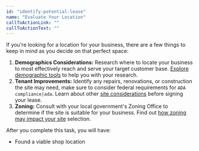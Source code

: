 ```yaml
---
id: "identify-potential-lease"
name: "Evaluate Your Location"
callToActionLink: ""
callToActionText: ""
---
```


If you're looking for a location for your business, there are a few things to keep in mind as you decide on that perfect space:

1. **Demographics Considerations:** Research where to locate your business to most effectively reach and serve your target customer base. [Explore demographic tools](https://business.nj.gov/pages/additional-site-selection-research) to help you with your research.
2. **Tenant Improvements:** Identify any repairs, renovations, or construction the site may need, make sure to consider federal requirements for `ADA compliance|ada`. Learn about other [site considerations](https://business.nj.gov/pages/additional-site-selection-research) before signing your lease.
3. **Zoning:** Consult with your local government's Zoning Office to determine if the site is suitable for your business. Find out [how zoning may impact your site](https://business.nj.gov/pages/choose-a-location) selection.

After you complete this task, you will have:
- Found a viable shop location
